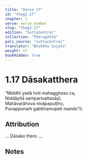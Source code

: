 ```yaml
---
title: "Verse 17"
id: "thag1.17"
chapter: 1
verse: verse_number
slug: "thag1.17"
edition: "SuttaCentral"
collection: "Theragāthā"
pali_source: "suttacentral"
translator: "Bhikkhu Sujato"
weight: 17
bookHidden: true
---
```


# 1.17 Dāsakatthera

“Middhī yadā hoti mahagghaso ca,  
Niddāyitā samparivattasāyī;  
Mahāvarāhova nivāpapuṭṭho,  
Punappunaṁ gabbhamupeti mando”ti.  

## Attribution

… Dāsako thero ….  

## Notes